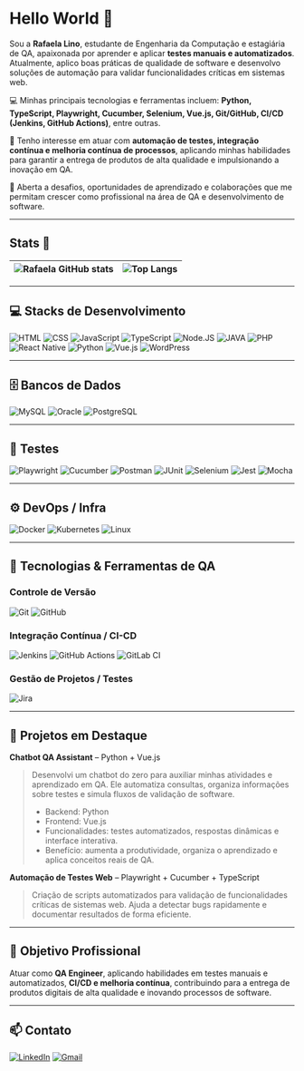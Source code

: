 # Hello World 👋

Sou a **Rafaela Lino**, estudante de Engenharia da Computação e estagiária de QA, apaixonada por aprender e aplicar **testes manuais e automatizados**. Atualmente, aplico boas práticas de qualidade de software e desenvolvo soluções de automação para validar funcionalidades críticas em sistemas web.

💻 Minhas principais tecnologias e ferramentas incluem: **Python, TypeScript, Playwright, Cucumber, Selenium, Vue.js, Git/GitHub, CI/CD (Jenkins, GitHub Actions)**, entre outras.

🎯 Tenho interesse em atuar com **automação de testes, integração contínua e melhoria contínua de processos**, aplicando minhas habilidades para garantir a entrega de produtos de alta qualidade e impulsionando a inovação em QA.

🔗 Aberta a desafios, oportunidades de aprendizado e colaborações que me permitam crescer como profissional na área de QA e desenvolvimento de software.

---

## Stats 🚀

| ![Rafaela GitHub stats](https://github-readme-stats.vercel.app/api?username=rafaelalino01&show_icons=true&theme=radical) | ![Top Langs](https://github-readme-stats.vercel.app/api/top-langs/?username=rafaelalino01&layout=compact&theme=radical&cache_seconds=0) |
| --- | --- |

---

## 💻 Stacks de Desenvolvimento
![HTML](https://img.shields.io/badge/HTML5-E34F26?style=for-the-badge&logo=html5&logoColor=white) 
![CSS](https://img.shields.io/badge/CSS-239120?&style=for-the-badge&logo=css3&logoColor=white)
![JavaScript](https://img.shields.io/badge/JavaScript-323330?style=for-the-badge&logo=javascript&logoColor=F7DF1E)
![TypeScript](https://img.shields.io/badge/TypeScript-007ACC?style=for-the-badge&logo=typescript&logoColor=white)
![Node.JS](https://img.shields.io/badge/Node.js-43853D?style=for-the-badge&logo=node.js&logoColor=white)
![JAVA](https://img.shields.io/badge/Java-ED8B00?style=for-the-badge&logo=openjdk&logoColor=white)
![PHP](https://img.shields.io/badge/PHP-777BB4?style=for-the-badge&logo=php&logoColor=white)
![React Native](https://img.shields.io/badge/React_Native-20232A?style=for-the-badge&logo=react&logoColor=61DAFB)
![Python](https://img.shields.io/badge/Python-3776AB?style=for-the-badge&logo=python&logoColor=white)
![Vue.js](https://img.shields.io/badge/Vue.js-4FC08D?style=for-the-badge&logo=vue.js&logoColor=white)
![WordPress](https://img.shields.io/badge/WordPress-21759B?style=for-the-badge&logo=wordpress&logoColor=white)

---

## 🗄️ Bancos de Dados
![MySQL](https://img.shields.io/badge/MySQL-00000F?style=for-the-badge&logo=mysql&logoColor=white)
![Oracle](https://img.shields.io/badge/Oracle-F80000?style=for-the-badge&logo=oracle&logoColor=white)
![PostgreSQL](https://img.shields.io/badge/PostgreSQL-4169E1?style=for-the-badge&logo=postgresql&logoColor=white)

---

## 🧪 Testes
![Playwright](https://img.shields.io/badge/Playwright-2EAD33?style=for-the-badge&logo=playwright&logoColor=white)
![Cucumber](https://img.shields.io/badge/Cucumber-23D96C?style=for-the-badge&logo=cucumber&logoColor=white)
![Postman](https://img.shields.io/badge/Postman-FF6C37?style=for-the-badge&logo=postman&logoColor=white)
![JUnit](https://img.shields.io/badge/JUnit-25A162?style=for-the-badge&logo=junit5&logoColor=white)
![Selenium](https://img.shields.io/badge/Selenium-43B02A?style=for-the-badge&logo=selenium&logoColor=white)
![Jest](https://img.shields.io/badge/Jest-C21325?style=for-the-badge&logo=jest&logoColor=white)
![Mocha](https://img.shields.io/badge/Mocha-8D6748?style=for-the-badge&logo=mocha&logoColor=white)

---

## ⚙️ DevOps / Infra
![Docker](https://img.shields.io/badge/Docker-2496ED?style=for-the-badge&logo=docker&logoColor=white)
![Kubernetes](https://img.shields.io/badge/Kubernetes-326CE5?style=for-the-badge&logo=kubernetes&logoColor=white)
![Linux](https://img.shields.io/badge/Linux-FCC624?style=for-the-badge&logo=linux&logoColor=black)

---

## 🔹 Tecnologias & Ferramentas de QA
### Controle de Versão
![Git](https://img.shields.io/badge/Git-F05032?style=for-the-badge&logo=git&logoColor=white)
![GitHub](https://img.shields.io/badge/GitHub-181717?style=for-the-badge&logo=github&logoColor=white)

### Integração Contínua / CI-CD
![Jenkins](https://img.shields.io/badge/Jenkins-D24939?style=for-the-badge&logo=jenkins&logoColor=white)
![GitHub Actions](https://img.shields.io/badge/GitHub_Actions-2088FF?style=for-the-badge&logo=github-actions&logoColor=white)
![GitLab CI](https://img.shields.io/badge/GitLab_CI-FC6D26?style=for-the-badge&logo=gitlab&logoColor=white)

### Gestão de Projetos / Testes
![Jira](https://img.shields.io/badge/Jira-0052CC?style=for-the-badge&logo=jira&logoColor=white)

---

## 🤖 Projetos em Destaque

**Chatbot QA Assistant** – Python + Vue.js  
> Desenvolvi um chatbot do zero para auxiliar minhas atividades e aprendizado em QA. Ele automatiza consultas, organiza informações sobre testes e simula fluxos de validação de software.  
> - Backend: Python  
> - Frontend: Vue.js  
> - Funcionalidades: testes automatizados, respostas dinâmicas e interface interativa.  
> - Benefício: aumenta a produtividade, organiza o aprendizado e aplica conceitos reais de QA.

**Automação de Testes Web** – Playwright + Cucumber + TypeScript  
> Criação de scripts automatizados para validação de funcionalidades críticas de sistemas web. Ajuda a detectar bugs rapidamente e documentar resultados de forma eficiente.

---

## 🎯 Objetivo Profissional
Atuar como **QA Engineer**, aplicando habilidades em testes manuais e automatizados, **CI/CD e melhoria contínua**, contribuindo para a entrega de produtos digitais de alta qualidade e inovando processos de software.

---

## 📫 Contato
[![LinkedIn](https://img.shields.io/badge/LinkedIn-0A66C2?style=for-the-badge&logo=linkedin&logoColor=white)](https://www.linkedin.com/in/rafaela-lino-071659239/)
[![Gmail](https://img.shields.io/badge/Gmail-D14836?style=for-the-badge&logo=gmail&logoColor=white)](mailto:rafalino01@gmailcom)
